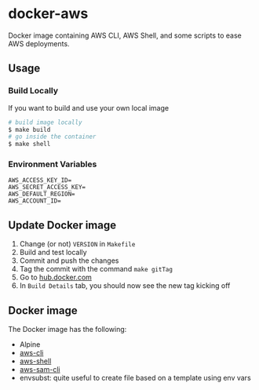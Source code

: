 # docker-aws

Docker image containing AWS CLI, AWS Shell, and some scripts to ease AWS deployments.

## Usage

### Build Locally

If you want to build and use your own local image

```bash
# build image locally
$ make build
# go inside the container
$ make shell
```

### Environment Variables

```
AWS_ACCESS_KEY_ID=
AWS_SECRET_ACCESS_KEY=
AWS_DEFAULT_REGION=
AWS_ACCOUNT_ID=
```

## Update Docker image

1. Change (or not) `VERSION` in `Makefile`
2. Build and test locally
3. Commit and push the changes
4. Tag the commit with the command `make gitTag`
5. Go to [hub.docker.com](hub.docker.com)
6. In `Build Details` tab, you should now see the new tag kicking off

Docker image
------------

The Docker image has the following:

- Alpine
- [aws-cli](https://github.com/aws/aws-cli)
- [aws-shell](https://github.com/awslabs/aws-shell)
- [aws-sam-cli](https://github.com/awslabs/aws-sam-cli)
- envsubst: quite useful to create file based on a template using env vars